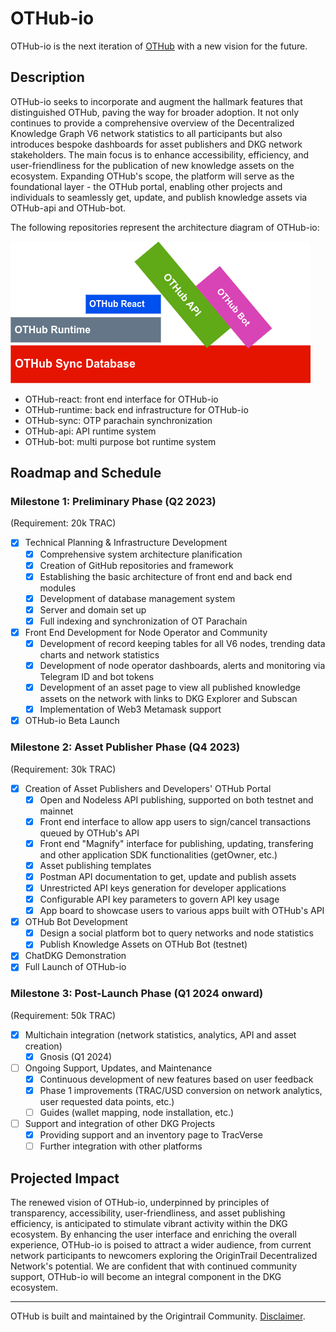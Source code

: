# OTHub-io

OTHub-io is the next iteration of [OTHub](https://github.com/OT-Hub/OTHub) with a new vision for the future.

## Description
OTHub-io seeks to incorporate and augment the hallmark features that distinguished OTHub, paving the way for broader adoption. It not only continues to provide a comprehensive overview of the Decentralized Knowledge Graph V6 network statistics to all participants but also introduces bespoke dashboards for asset publishers and DKG network stakeholders. The main focus is to enhance accessibility, efficiency, and user-friendliness for the publication of new knowledge assets on the ecosystem. Expanding OTHub's scope, the platform will serve as the foundational layer - the OTHub portal, enabling other projects and individuals to seamlessly get, update, and publish knowledge assets via OTHub-api and OTHub-bot.

The following repositories represent the architecture diagram of OTHub-io:

![Architecture Diagram](https://github.com/othub-io/.github/blob/main/profile/architectureDiagram.png)

- OTHub-react: front end interface for OTHub-io
- OTHub-runtime: back end infrastructure for OTHub-io
- OTHub-sync: OTP parachain synchronization
- OTHub-api: API runtime system
- OTHub-bot: multi purpose bot runtime system
## Roadmap and Schedule
### Milestone 1: Preliminary Phase (Q2 2023)
(Requirement: 20k TRAC)
- [x] Technical Planning & Infrastructure Development
  - [x] Comprehensive system architecture planification
  - [x] Creation of GitHub repositories and framework
  - [x] Establishing the basic architecture of front end and back end modules
  - [x] Development of database management system
  - [x] Server and domain set up
  - [x] Full indexing and synchronization of OT Parachain
- [x] Front End Development for Node Operator and Community
  - [x] Development of record keeping tables for all V6 nodes, trending data charts and network statistics
  - [x] Development of node operator dashboards, alerts and monitoring via Telegram ID and bot tokens
  - [x] Development of an asset page to view all published knowledge assets on the network with links to DKG Explorer and Subscan
  - [x] Implementation of Web3 Metamask support
- [x] OTHub-io Beta Launch
### Milestone 2: Asset Publisher Phase (Q4 2023)
(Requirement: 30k TRAC)
- [x] Creation of Asset Publishers and Developers' OTHub Portal
  - [x] Open and Nodeless API publishing, supported on both testnet and mainnet
  - [x] Front end interface to allow app users to sign/cancel transactions queued by OTHub's API
  - [x] Front end "Magnify" interface for publishing, updating, transfering and other application SDK functionalities (getOwner, etc.)
  - [x] Asset publishing templates
  - [x] Postman API documentation to get, update and publish assets
  - [x] Unrestricted API keys generation for developer applications
  - [x] Configurable API key parameters to govern API key usage
  - [x] App board to showcase users to various apps built with OTHub's API
- [x] OTHub Bot Development
  - [x] Design a social platform bot to query networks and node statistics
  - [x] Publish Knowledge Assets on OTHub Bot (testnet)
- [x] ChatDKG Demonstration
- [x] Full Launch of OTHub-io
### Milestone 3: Post-Launch Phase (Q1 2024 onward)
(Requirement: 50k TRAC)
- [x] Multichain integration (network statistics, analytics, API and asset creation)
  - [x] Gnosis (Q1 2024)
- [ ] Ongoing Support, Updates, and Maintenance
  - [x] Continuous development of new features based on user feedback
  - [x] Phase 1 improvements (TRAC/USD conversion on network analytics, user requested data points, etc.)
  - [ ] Guides (wallet mapping, node installation, etc.)
- [ ] Support and integration of other DKG Projects
  - [x] Providing support and an inventory page to TracVerse 
  - [ ] Further integration with other platforms

## Projected Impact
The renewed vision of OTHub-io, underpinned by principles of transparency, accessibility, user-friendliness, and asset publishing efficiency, is anticipated to stimulate vibrant activity within the DKG ecosystem. By enhancing the user interface and enriching the overall experience, OTHub-io is poised to attract a wider audience, from current network participants to newcomers exploring the OriginTrail Decentralized Network's potential. We are confident that with continued community support, OTHub-io will become an integral component in the DKG ecosystem. 
_____

OTHub is built and maintained by the Origintrail Community. [Disclaimer](https://github.com/othub-io/.github/blob/main/profile/DISCLAIMER.md).
